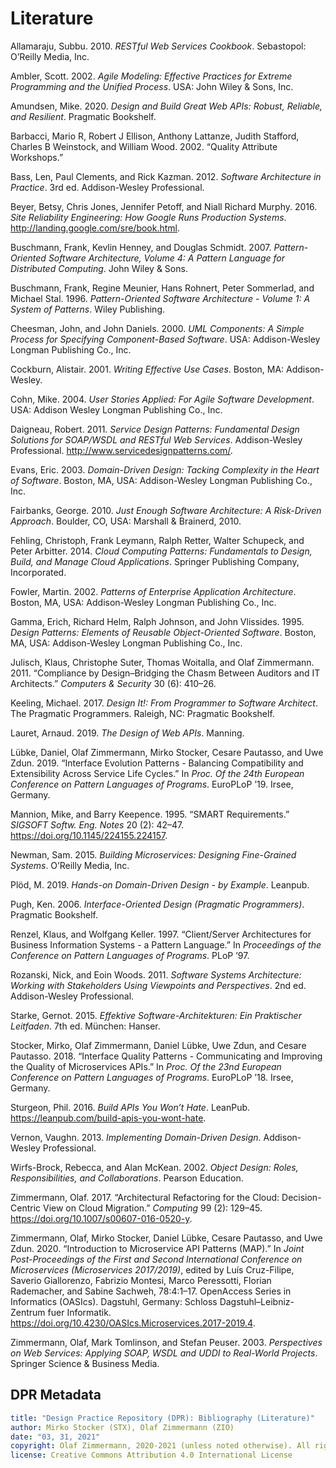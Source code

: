 # Literature

<!--
How to update this file:

1. Remove the HTML code below this comment (up to metadata section) and replace it with an empty table 

|Key|Literature|
|:--|:---------|

2. Run the following command from the repository root:

perl -ne '/@([\w:]+:[\w]+)/ && print "|$1|\@$1|\n";' **/*.md | sort | uniq  

3. Copy the output below the table

4. Run the following command
 
pandoc -s --metadata link-citations=true --bibliography DPR-ReferencesMaster.bib --citeproc background-information/literature.md

5. Copy the generated bibliography (start from "<p id="refs" class="references hanging-indent" role="doc-bibliography">"), and replace the markdown table below this comment with the copied HTML.

6. Replace all div elements with p
 -->
<p id="refs" class="references csl-bib-body hanging-indent" role="doc-bibliography">
<p id="ref-Allamaraju:2010" class="csl-entry" role="doc-biblioentry">
Allamaraju, Subbu. 2010. <em><span>RESTful Web Services Cookbook</span></em>. Sebastopol: O’Reilly Media, Inc.
</p>
<p id="ref-Ambler:2002" class="csl-entry" role="doc-biblioentry">
Ambler, Scott. 2002. <em>Agile Modeling: Effective Practices for Extreme Programming and the Unified Process</em>. USA: John Wiley &amp; Sons, Inc.
</p>
<p id="ref-Amundsen:2020" class="csl-entry" role="doc-biblioentry">
Amundsen, Mike. 2020. <em>Design and Build Great Web <span>APIs</span>: Robust, Reliable, and Resilient</em>. Pragmatic Bookshelf.
</p>
<p id="ref-Barbacci:2002" class="csl-entry" role="doc-biblioentry">
Barbacci, Mario R, Robert J Ellison, Anthony Lattanze, Judith Stafford, Charles B Weinstock, and William Wood. 2002. <span>“Quality Attribute Workshops.”</span>
</p>
<p id="ref-Bass:2012" class="csl-entry" role="doc-biblioentry">
Bass, Len, Paul Clements, and Rick Kazman. 2012. <em>Software Architecture in Practice</em>. 3rd ed. Addison-Wesley Professional.
</p>
<p id="ref-BeyerJonesPetoffMurphy:2016" class="csl-entry" role="doc-biblioentry">
Beyer, Betsy, Chris Jones, Jennifer Petoff, and Niall Richard Murphy. 2016. <em>Site Reliability Engineering: How Google Runs Production Systems</em>. <a href="http://landing.google.com/sre/book.html">http://landing.google.com/sre/book.html</a>.
</p>
<p id="ref-Buschmann:2007" class="csl-entry" role="doc-biblioentry">
Buschmann, Frank, Kevlin Henney, and Douglas Schmidt. 2007. <em>Pattern-Oriented Software Architecture, Volume 4: A Pattern Language for Distributed Computing</em>. John Wiley &amp; Sons.
</p>
<p id="ref-Buschmann:1996" class="csl-entry" role="doc-biblioentry">
Buschmann, Frank, Regine Meunier, Hans Rohnert, Peter Sommerlad, and Michael Stal. 1996. <em>Pattern-Oriented Software Architecture - Volume 1: A System of Patterns</em>. Wiley Publishing.
</p>
<p id="ref-CheesmanDaniels:2000" class="csl-entry" role="doc-biblioentry">
Cheesman, John, and John Daniels. 2000. <em>UML Components: A Simple Process for Specifying Component-Based Software</em>. USA: Addison-Wesley Longman Publishing Co., Inc.
</p>
<p id="ref-Cockburn:2001" class="csl-entry" role="doc-biblioentry">
Cockburn, Alistair. 2001. <em>Writing Effective Use Cases</em>. Boston, MA: Addison-Wesley.
</p>
<p id="ref-Cohn:2004" class="csl-entry" role="doc-biblioentry">
Cohn, Mike. 2004. <em>User Stories Applied: For Agile Software Development</em>. USA: Addison Wesley Longman Publishing Co., Inc.
</p>
<p id="ref-Daigneau:2011" class="csl-entry" role="doc-biblioentry">
Daigneau, Robert. 2011. <em>Service Design Patterns: Fundamental Design Solutions for SOAP/WSDL and RESTful Web Services</em>. Addison-Wesley Professional. <a href="http://www.servicedesignpatterns.com/">http://www.servicedesignpatterns.com/</a>.
</p>
<p id="ref-Evans:2003" class="csl-entry" role="doc-biblioentry">
Evans, Eric. 2003. <em>Domain-Driven Design: Tacking Complexity in the Heart of Software</em>. Boston, MA, USA: Addison-Wesley Longman Publishing Co., Inc.
</p>
<p id="ref-Fairbanks:2010" class="csl-entry" role="doc-biblioentry">
Fairbanks, George. 2010. <em>Just Enough Software Architecture: A Risk-Driven Approach</em>. Boulder, CO, USA: Marshall &amp; Brainerd, 2010.
</p>
<p id="ref-Fehling:2014" class="csl-entry" role="doc-biblioentry">
Fehling, Christoph, Frank Leymann, Ralph Retter, Walter Schupeck, and Peter Arbitter. 2014. <em>Cloud Computing Patterns: Fundamentals to Design, Build, and Manage Cloud Applications</em>. Springer Publishing Company, Incorporated.
</p>
<p id="ref-Fowler:2002" class="csl-entry" role="doc-biblioentry">
Fowler, Martin. 2002. <em>Patterns of Enterprise Application Architecture</em>. Boston, MA, USA: Addison-Wesley Longman Publishing Co., Inc.
</p>
<p id="ref-Gamma:1995" class="csl-entry" role="doc-biblioentry">
Gamma, Erich, Richard Helm, Ralph Johnson, and John Vlissides. 1995. <em>Design Patterns: Elements of Reusable Object-Oriented Software</em>. Boston, MA, USA: Addison-Wesley Longman Publishing Co., Inc.
</p>
<p id="ref-Julisch:2011" class="csl-entry" role="doc-biblioentry">
Julisch, Klaus, Christophe Suter, Thomas Woitalla, and Olaf Zimmermann. 2011. <span>“Compliance by Design–Bridging the Chasm Between Auditors and IT Architects.”</span> <em>Computers &amp; Security</em> 30 (6): 410–26.
</p>
<p id="ref-Keeling:2019" class="csl-entry" role="doc-biblioentry">
Keeling, Michael. 2017. <em>Design It!: From Programmer to Software Architect</em>. The Pragmatic Programmers. Raleigh, NC: Pragmatic Bookshelf.
</p>
<p id="ref-Lauret:2019" class="csl-entry" role="doc-biblioentry">
Lauret, Arnaud. 2019. <em>The Design of Web APIs</em>. Manning.
</p>
<p id="ref-LuebkeZimmermannEtAl:2019" class="csl-entry" role="doc-biblioentry">
Lübke, Daniel, Olaf Zimmermann, Mirko Stocker, Cesare Pautasso, and Uwe Zdun. 2019. <span>“Interface Evolution Patterns - Balancing Compatibility and Extensibility Across Service Life Cycles.”</span> In <em>Proc. Of the 24th European Conference on Pattern Languages of Programs</em>. EuroPLoP ’19. Irsee, Germany.
</p>
<p id="ref-MannionKeepence:1995" class="csl-entry" role="doc-biblioentry">
Mannion, Mike, and Barry Keepence. 1995. <span>“SMART Requirements.”</span> <em>SIGSOFT Softw. Eng. Notes</em> 20 (2): 42–47. <a href="https://doi.org/10.1145/224155.224157">https://doi.org/10.1145/224155.224157</a>.
</p>
<p id="ref-Newman:2015" class="csl-entry" role="doc-biblioentry">
Newman, Sam. 2015. <em>Building Microservices: Designing Fine-Grained Systems</em>. O’Reilly Media, Inc.
</p>
<p id="ref-Ploed:2019" class="csl-entry" role="doc-biblioentry">
Plöd, M. 2019. <em>Hands-on Domain-Driven Design - by Example</em>. Leanpub.
</p>
<p id="ref-Pugh:2006" class="csl-entry" role="doc-biblioentry">
Pugh, Ken. 2006. <em>Interface-Oriented Design (Pragmatic Programmers)</em>. Pragmatic Bookshelf.
</p>
<p id="ref-RenzelKeller:1997" class="csl-entry" role="doc-biblioentry">
Renzel, Klaus, and Wolfgang Keller. 1997. <span>“Client/Server Architectures for Business Information Systems - a Pattern Language.”</span> In <em>Proceedings of the Conference on Pattern Languages of Programs</em>. PLoP ’97.
</p>
<p id="ref-RozanskiWoods:2005" class="csl-entry" role="doc-biblioentry">
Rozanski, Nick, and Eoin Woods. 2011. <em>Software Systems Architecture: Working with Stakeholders Using Viewpoints and Perspectives</em>. 2nd ed. Addison-Wesley Professional.
</p>
<p id="ref-Starke:2015" class="csl-entry" role="doc-biblioentry">
Starke, Gernot. 2015. <em>Effektive Software-Architekturen: Ein Praktischer Leitfaden</em>. 7th ed. München: Hanser.
</p>
<p id="ref-StockerZimmermannEtAl:2018" class="csl-entry" role="doc-biblioentry">
Stocker, Mirko, Olaf Zimmermann, Daniel Lübke, Uwe Zdun, and Cesare Pautasso. 2018. <span>“Interface Quality Patterns - Communicating and Improving the Quality of Microservices <span>APIs</span>.”</span> In <em>Proc. Of the 23nd European Conference on Pattern Languages of Programs</em>. EuroPLoP ’18. Irsee, Germany.
</p>
<p id="ref-Sturgeon:2016" class="csl-entry" role="doc-biblioentry">
Sturgeon, Phil. 2016. <em>Build <span>APIs</span> You Won’t Hate</em>. LeanPub. <a href="https://leanpub.com/build-apis-you-wont-hate">https://leanpub.com/build-apis-you-wont-hate</a>.
</p>
<p id="ref-Vernon:2013" class="csl-entry" role="doc-biblioentry">
Vernon, Vaughn. 2013. <em>Implementing Domain-Driven Design</em>. Addison-Wesley Professional.
</p>
<p id="ref-WirfsBrock:2002" class="csl-entry" role="doc-biblioentry">
Wirfs-Brock, Rebecca, and Alan McKean. 2002. <em>Object Design: Roles, Responsibilities, and Collaborations</em>. Pearson Education.
</p>
<p id="ref-Zimmermann:2017" class="csl-entry" role="doc-biblioentry">
Zimmermann, Olaf. 2017. <span>“Architectural Refactoring for the Cloud: Decision-Centric View on Cloud Migration.”</span> <em>Computing</em> 99 (2): 129–45. <a href="https://doi.org/10.1007/s00607-016-0520-y">https://doi.org/10.1007/s00607-016-0520-y</a>.
</p>
<p id="ref-Zimmermann:2020" class="csl-entry" role="doc-biblioentry">
Zimmermann, Olaf, Mirko Stocker, Daniel Lübke, Cesare Pautasso, and Uwe Zdun. 2020. <span>“Introduction to Microservice API Patterns (MAP).”</span> In <em>Joint Post-Proceedings of the First and Second International Conference on Microservices (Microservices 2017/2019)</em>, edited by Luı́s Cruz-Filipe, Saverio Giallorenzo, Fabrizio Montesi, Marco Peressotti, Florian Rademacher, and Sabine Sachweh, 78:4:1–17. OpenAccess Series in Informatics (OASIcs). Dagstuhl, Germany: Schloss Dagstuhl–Leibniz-Zentrum fuer Informatik. <a href="https://doi.org/10.4230/OASIcs.Microservices.2017-2019.4">https://doi.org/10.4230/OASIcs.Microservices.2017-2019.4</a>.
</p>
<p id="ref-Zimmermann:2003" class="csl-entry" role="doc-biblioentry">
Zimmermann, Olaf, Mark Tomlinson, and Stefan Peuser. 2003. <em>Perspectives on Web Services: Applying SOAP, WSDL and UDDI to Real-World Projects</em>. Springer Science &amp; Business Media.
</p>
</p>

<!-- keep/update the metadata below when updating the page: -->

## DPR Metadata

```yaml
title: "Design Practice Repository (DPR): Bibliography (Literature)"
author: Mirko Stocker (STX), Olaf Zimmermann (ZIO)
date: "03, 31, 2021"
copyright: Olaf Zimmermann, 2020-2021 (unless noted otherwise). All rights reserved.
license: Creative Commons Attribution 4.0 International License
```